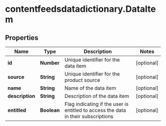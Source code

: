 # contentfeedsdatadictionary.DataItem

## Properties

Name | Type | Description | Notes
------------ | ------------- | ------------- | -------------
**id** | **Number** | Unique identifier for the data item | [optional] 
**source** | **String** | Unique identifier for the product source | [optional] 
**name** | **String** | Name of the data item | [optional] 
**description** | **String** | Description of the data item | [optional] 
**entitled** | **Boolean** | Flag indicating if the user is entitled to access the data in their subscriptions | [optional] 


